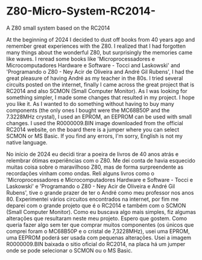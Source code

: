# Z80-Micro-System-RC2014-
A Z80 small system based on the RC2014

At the beginning of 2024 I decided to dust off books from 40 years ago and remember great experiences with the Z80. I realized that I had forgotten many things about the wonderful Z80, but surprisingly the memories came like waves.
I reread some books like 'Microprocessadores e Microcomputadores Hardware e Software - Tocci and Laskowski' and 'Programando o Z80 - Ney Acir de Oliveira and André Gil Rubens', I had the great pleasure of having André as my teacher in the 80s.
I tried several circuits posted on the internet, finally I came across the great project that is RC2014 and also SCMON (Small Computer Monitor). As I was looking for something simpler, I made some changes that resulted in my project. I hope you like it.
As I wanted to do something without having to buy many components (the only ones I bought were the MC68B50P and the 7.3228MHz crystal), I used an EPROM, an EEPROM can be used with small changes. I used the R0000009.BIN image downloaded from the official RC2014 website, on the board there is a jumper where you can select SCMON or MS Basic.
If you find any errors, I'm sorry, English is not my native language.

No início de 2024 eu decidi tirar a poeira de livros de 40 anos atrás e relembrar ótimas experiências com o Z80. Me dei conta de havia esquecido muitas coisa sobre o maravilhoso Z80, mas de forma surpreendente as recordações vinham como ondas.
Reli alguns livros como o 'Microprocessadores e Microcomputadores Hardware e Software - Tocci e Laskowski' e 'Programando o Z80 - Ney Acir de Oliveira e André Gil Rubens', tive o grande prazer de ter o André como meu professor nos anos 80.
Experimentei vários circuitos encontrados na internet, por fim me deparei com o grande projeto que é o RC2014 e também com o SCMON (Small Computer Monitor). Como eu buscava algo mais simples, fiz algumas alterações que resultaram neste meu projeto. Espero que gostem.
Como queria fazer algo sem ter que comprar muitos componentes (os únicos que comprei foram o MC68B50P e o cristal de 7,3228MHz), usei uma EPROM, uma EEPROM poderá ser usada com pequenas alterações. Usei a imagem R0000009.BIN baixada o sitio oficial do RC2014, na placa há um jumper onde se pode selecionar o SCMON ou o MS Basic.
